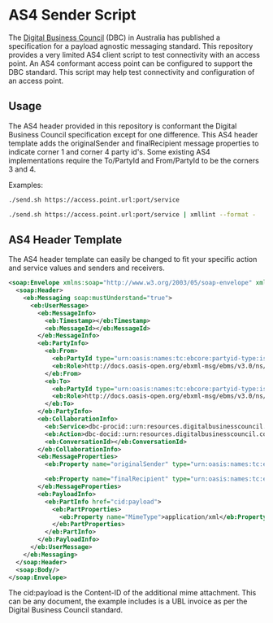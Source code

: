 # AS4 Sender Script
The [Digital Business Council](http://digitalbusinesscouncil.com.au) (DBC) in Australia has published a specification for a payload agnostic messaging standard. This repository provides a very limited AS4 client script to test connectivity with an access point. An AS4 conformant access point can be configured to support the DBC standard. This script may help test connectivity and configuration of an access point.

## Usage
The AS4 header provided in this repository is conformant the Digital Business Council specification except for one difference. This AS4 header template adds the originalSender and finalRecipient message properties to indicate corner 1 and corner 4 party id's. Some existing AS4 implementations require the To/PartyId and From/PartyId to be the corners 3 and 4.

Examples:
```bash
./send.sh https://access.point.url:port/service
```
```bash
./send.sh https://access.point.url:port/service | xmllint --format -
```

## AS4 Header Template
The AS4 header template can easily be changed to fit your specific action and service values and senders and receivers.
```xml
<soap:Envelope xmlns:soap="http://www.w3.org/2003/05/soap-envelope" xmlns:eb="http://docs.oasis-open.org/ebxml-msg/ebms/v3.0/ns/core/200704/">
  <soap:Header>
    <eb:Messaging soap:mustUnderstand="true">
      <eb:UserMessage>
        <eb:MessageInfo>
          <eb:Timestamp></eb:Timestamp>
          <eb:MessageId></eb:MessageId>
        </eb:MessageInfo>
        <eb:PartyInfo>
          <eb:From>
            <eb:PartyId type="urn:oasis:names:tc:ebcore:partyid-type:iso6523:0151">corner2-abn</eb:PartyId>
            <eb:Role>http://docs.oasis-open.org/ebxml-msg/ebms/v3.0/ns/core/200704/defaultRole</eb:Role>
          </eb:From>
          <eb:To>
            <eb:PartyId type="urn:oasis:names:tc:ebcore:partyid-type:iso6523:0151">corner3-abn</eb:PartyId>
            <eb:Role>http://docs.oasis-open.org/ebxml-msg/ebms/v3.0/ns/core/200704/defaultRole</eb:Role>
          </eb:To>
        </eb:PartyInfo>
        <eb:CollaborationInfo>
          <eb:Service>dbc-procid::urn:resources.digitalbusinesscouncil.com.au:dbc:einvoicing:ver1.0</eb:Service>
          <eb:Action>dbc-docid::urn:resources.digitalbusinesscouncil.com.au:dbc:invoicing:documents:core-invoice:xsd::core-invoice-1##urn:resources.digitalbusinesscouncil.com.au:dbc:einvoicing:process:einvoicing01:ver1.0</eb:Action>
          <eb:ConversationId></eb:ConversationId>
        </eb:CollaborationInfo>
        <eb:MessageProperties>
          <eb:Property name="originalSender" type="urn:oasis:names:tc:ebcore:partyid-type:iso6523:0151">corner1-abn</eb:Property>

          <eb:Property name="finalRecipient" type="urn:oasis:names:tc:ebcore:partyid-type:iso6523:0151">corner4-abn</eb:Property>
        </eb:MessageProperties>
        <eb:PayloadInfo>
          <eb:PartInfo href="cid:payload">
            <eb:PartProperties>
              <eb:Property name="MimeType">application/xml</eb:Property>
            </eb:PartProperties>
          </eb:PartInfo>
        </eb:PayloadInfo>
      </eb:UserMessage>
    </eb:Messaging>
  </soap:Header>
  <soap:Body/>
</soap:Envelope>

```
The cid:payload is the Content-ID of the additional mime attachment. This can be any document, the example includes is a UBL invoice as per the Digital Business Council standard.
